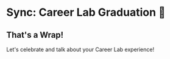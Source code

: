 # Sync: Career Lab Graduation 🎉

## That's a Wrap!
Let's celebrate and talk about your Career Lab experience! 
